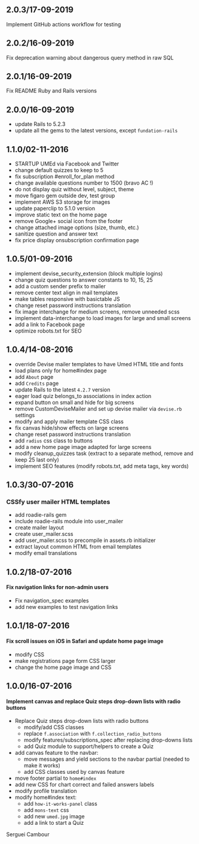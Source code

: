 ## 2.0.3/17-09-2019

Implement GitHub actions workflow for testing

## 2.0.2/16-09-2019

Fix deprecation warning about dangerous query method in raw SQL

## 2.0.1/16-09-2019

Fix README Ruby and Rails versions

## 2.0.0/16-09-2019

* update Rails to 5.2.3
* update all the gems to the latest versions, except `fundation-rails`

## 1.1.0/02-11-2016

* STARTUP UMEd via Facebook and Twitter
* change default quizzes to keep to 5
* fix subscription #enroll\_for\_plan method
* change available questions number to 1500 (bravo AC !)
* do not display quiz without level, subject, theme
* move figaro gem outside dev, test group
* implement AWS S3 storage for images
* update paperclip to 5.1.0 version
* improve static text on the home page
* remove Google+ social icon from the footer
* change attached image options (size, thumb, etc.)
* sanitize question and answer text
* fix price display onsubscription confirmation page

## 1.0.5/01-09-2016

* implement devise_security_extension (block multiple logins)
* change quiz questions to answer constants to 10, 15, 25
* add a custom sender prefix to mailer
* remove center text align in mail templates
* make tables responsive with basictable JS
* change reset password instructions translation
* fix image interchange for medium screens, remove unneeded scss
* implement data-interchange to load images for large and small screens
* add a link to Facebook page
* optimize robots.txt for SEO

## 1.0.4/14-08-2016

 * override Devise mailer templates to have Umed HTML title and fonts
 * load plans only for home#index page
 * add `About` page
 * add `Credits` page
 * update Rails to the latest `4.2.7` version
 * eager load quiz belongs_to associations in index action
 * expand button on small and hide for big screens
 * remove CustomDeviseMailer and set up devise mailer via `devise.rb` settings
 * modify and apply mailer template CSS class
 * fix canvas hide/show effects on large screens
 * change reset password instructions translation
 * add `radius` css class to buttons
 * add a new home page image adapted for large screens
 * modify cleanup_quizzes task (extract to a separate method, remove and keep 25 last only)
 * implement SEO features (modify robots.txt, add meta tags, key words)

## 1.0.3/30-07-2016

### CSSfy user mailer HTML templates

 * add roadie-rails gem
 * include roadie-rails module into user_mailer
 * create mailer layout
 * create user_mailer.scss
 * add user_mailer.scss to precompile in assets.rb initializer
 * extract layout common HTML from email templates
 * modify email translations

## 1.0.2/18-07-2016

#### Fix navigation links for non-admin users

* Fix navigation_spec examples
* add new examples to test navigation links

## 1.0.1/18-07-2016

#### Fix scroll issues on iOS in Safari and update home page image

* modify CSS
* make registrations page form CSS larger
* change the home page image and CSS

## 1.0.0/16-07-2016

#### Implement canvas and replace Quiz steps drop-down lists with radio buttons

* Replace Quiz steps drop-down lists with radio buttons
  - modify/add CSS classes
  - replace `f.association` with `f.collection_radio_buttons`
  - modify features/subscriptions_spec after replacing drop-downs lists
  - add Quiz module to support/helpers to create a Quiz
* add canvas feature to the navbar:
  - move messages and yield sections to the navbar partial (needed to make it works)
  - add CSS classes used by canvas feature
* move footer partial to `home#index`
* add new CSS for chart correct and failed answers labels
* modify profile translation
* modify home#index text:
  - add `how-it-works-panel` class
  - add `mons-text` css
  - add new `umed.jpg` image
  - add a link to start a Quiz

Serguei Cambour
